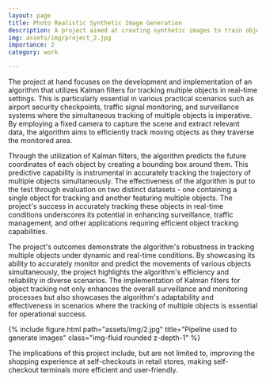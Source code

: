 ```yaml
---
layout: page
title: Photo Realistic Synthetic Image Generation
description: A project aimed at creating synthetic images to train object detection models
img: assets/img/project_2.jpg
importance: 2
category: work

---
```


The project at hand focuses on the development and implementation of an algorithm that utilizes Kalman filters for tracking multiple objects in real-time settings. This is particularly essential in various practical scenarios such as airport security checkpoints, traffic signal monitoring, and surveillance systems where the simultaneous tracking of multiple objects is imperative. By employing a fixed camera to capture the scene and extract relevant data, the algorithm aims to efficiently track moving objects as they traverse the monitored area.

Through the utilization of Kalman filters, the algorithm predicts the future coordinates of each object by creating a bounding box around them. This predictive capability is instrumental in accurately tracking the trajectory of multiple objects simultaneously. The effectiveness of the algorithm is put to the test through evaluation on two distinct datasets - one containing a single object for tracking and another featuring multiple objects. The project's success in accurately tracking these objects in real-time conditions underscores its potential in enhancing surveillance, traffic management, and other applications requiring efficient object tracking capabilities.

The project's outcomes demonstrate the algorithm's robustness in tracking multiple objects under dynamic and real-time conditions. By showcasing its ability to accurately monitor and predict the movements of various objects simultaneously, the project highlights the algorithm's efficiency and reliability in diverse scenarios. The implementation of Kalman filters for object tracking not only enhances the overall surveillance and monitoring processes but also showcases the algorithm's adaptability and effectiveness in scenarios where the tracking of multiple objects is essential for operational success.

{% include figure.html path="assets/img/2.jpg" title="Pipeline used to generate images" class="img-fluid rounded z-depth-1" %}

The implications of this project include, but are not limited to, improving the shopping experience at self-checkouts in retail stores, making self-checkout terminals more efficient and user-friendly.

